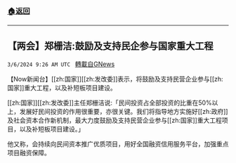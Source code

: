 ###  [:house:返回](README.md)
---


## 【两会】郑栅洁:鼓励及支持民企参与国家重大工程
`3/6/2024 9:26 AM UTC ` [轉載自GNews](https://gnews.org/articles/2370115)

【Now新闻台】[[zh:国家]][[zh:发改委]]表示，将鼓励及支持民营企业参与[[zh:国家]]重大工程，以及补短板项目建设。

[[zh:国家]][[zh:发改委]]主任郑栅洁说:「民间投资占全部投资的比重在50%以上，发展好民间投资的作用很重要，亦很关键。我们将指导地方实施好[[zh:政府]]及社会资本合作新机制，最大力度鼓励及支持民营企业参与[[zh:国家]]重大工程项目，以及补短板项目建设。」

他又称，会持续向民间资本推广优质项目，用好全国融资信用服务平台，加强重点项目融资保障。
